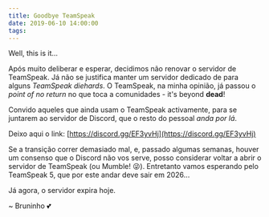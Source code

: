 ```yaml
---
title: Goodbye TeamSpeak
date: 2019-06-10 14:00:00
tags:
---
```


Well, this is it...

Após muito deliberar e esperar, decidimos não renovar o servidor de TeamSpeak. Já não se justifica manter um servidor dedicado de para alguns _TeamSpeak diehards_. O TeamSpeak, na minha opinião, já passou o _point of no return_ no que toca a comunidades - it's beyond **dead**!

Convido aqueles que ainda usam o TeamSpeak activamente, para se juntarem ao servidor de Discord, que o resto do pessoal _anda por lá_.

Deixo aqui o link: [https://discord.gg/EF3yvHj](https://discord.gg/EF3yvHj)


Se a transição correr demasiado mal, e, passado algumas semanas, houver um consenso que o Discord não vos serve, posso considerar voltar a abrir o servidor de TeamSpeak (ou Mumble! 😜).
Entretanto vamos esperando pelo TeamSpeak 5, que por este andar deve sair em 2026...

Já agora, o servidor expira hoje.


~ Bruninho 💕
